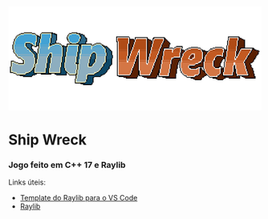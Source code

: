 <p align="center">
  <img src="img/Shipwrecktitle.png">
</p>

# Ship Wreck
### Jogo feito em C++ 17 e Raylib

Links úteis:
- [Template do Raylib para o VS Code](https://gitlab.com/GameDevTV/CPPCourse/raylib-vscode-template/-/tree/main)
- [Raylib](https://www.raylib.com/)

